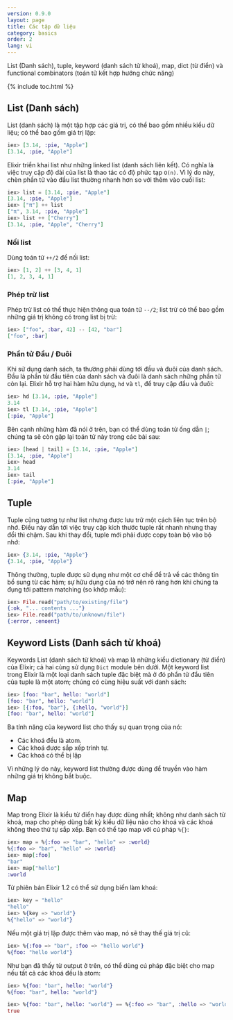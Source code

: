 ```yaml
---
version: 0.9.0
layout: page
title: Các tập dữ liệu
category: basics
order: 2
lang: vi
---
```


List (Danh sách), tuple, keyword (danh sách từ khoá), map, dict (từ điển) và functional combinators (toán tử kết hợp hướng chức năng)

{% include toc.html %}

## List (Danh sách)

List (danh sách) là một tập hợp các giá trị, có thể bao gồm nhiều kiểu dữ liệu; có thể bao gồm giá trị lặp:

```elixir
iex> [3.14, :pie, "Apple"]
[3.14, :pie, "Apple"]
```

Elixir triển khai list như những linked list (danh sách liên kết). Có nghĩa là việc truy cập độ dài của list là thao tác có độ phức tạp `O(n)`. Vì lý do này, chèn phần tử vào đầu list thường nhanh hơn so với thêm vào cuối list:

```elixir
iex> list = [3.14, :pie, "Apple"]
[3.14, :pie, "Apple"]
iex> ["π"] ++ list
["π", 3.14, :pie, "Apple"]
iex> list ++ ["Cherry"]
[3.14, :pie, "Apple", "Cherry"]
```

### Nối list

Dùng toán tử `++/2` để nối list:

```elixir
iex> [1, 2] ++ [3, 4, 1]
[1, 2, 3, 4, 1]
```

### Phép trừ list

Phép trừ list có thể thực hiện thông qua toán tử `--/2`; list trừ có thể bao gồm những giá trị không có trong list bị trừ:

```elixir
iex> ["foo", :bar, 42] -- [42, "bar"]
["foo", :bar]
```

### Phần tử Đầu / Đuôi

Khi sử dụng danh sách, ta thường phải dùng tới đầu và đuôi của danh sách. Đầu là phần tử đầu tiên của danh sách và đuôi là danh sách những phần tử còn lại. Elixir hỗ trợ hai hàm hữu dụng, `hd` và `tl`, để truy cập đầu và đuôi:

```elixir
iex> hd [3.14, :pie, "Apple"]
3.14
iex> tl [3.14, :pie, "Apple"]
[:pie, "Apple"]
```

Bên cạnh những hàm đã nói ở trên, bạn có thể dùng toán tử ống dẫn `|`; chúng ta sẽ còn gặp lại toán tử này trong các bài sau:

```elixir
iex> [head | tail] = [3.14, :pie, "Apple"]
[3.14, :pie, "Apple"]
iex> head
3.14
iex> tail
[:pie, "Apple"]
```

## Tuple

Tuple cũng tương tự như list nhưng được lưu trữ một cách liên tục trên bộ nhớ. Điều này dẫn tới việc truy cập kích thước tuple rất nhanh nhưng thay đổi thì chậm. Sau khi thay đổi, tuple mới phải được copy toàn bộ vào bộ nhớ:

```elixir
iex> {3.14, :pie, "Apple"}
{3.14, :pie, "Apple"}
```

Thông thường, tuple được sử dụng như một cơ chế để trả về các thông tin bổ sung từ các hàm; sự hữu dụng của nó trở nên rõ ràng hơn khi chúng ta đụng tới pattern matching (so khớp mẫu):

```elixir
iex> File.read("path/to/existing/file")
{:ok, "... contents ..."}
iex> File.read("path/to/unknown/file")
{:error, :enoent}
```

## Keyword Lists (Danh sách từ khoá)

Keywords List (danh sách từ khoá) và map là những kiểu dictionary (từ điển) của Elixir; cả hai cùng sử dụng `Dict` module bên dưới. Một keyword list trong Elixir là một loại danh sách tuple đặc biệt mà ở đó phần tử đầu tiên của tuple là một atom; chúng có cùng hiệu suất với danh sách:

```elixir
iex> [foo: "bar", hello: "world"]
[foo: "bar", hello: "world"]
iex> [{:foo, "bar"}, {:hello, "world"}]
[foo: "bar", hello: "world"]
```

Ba tính năng của keyword list cho thấy sự quan trọng của nó:

+ Các khoá đều là atom.
+ Các khoá được sắp xếp trình tự.
+ Các khoá có thể bị lặp

Vì những lý do này, keyword list thường được dùng để truyền vào hàm những giá trị không bắt buộc.

## Map

Map trong Elixir là kiểu từ điển hay được dùng nhất; không như danh sách từ khoá, map cho phép dùng bất kỳ kiểu dữ liệu nào cho khoá và các khoá không theo thứ tự sắp xếp. Bạn có thể tạo map với cú pháp `%{}`:

```elixir
iex> map = %{:foo => "bar", "hello" => :world}
%{:foo => "bar", "hello" => :world}
iex> map[:foo]
"bar"
iex> map["hello"]
:world
```

Từ phiên bản Elixir 1.2 có thể sử dụng biến làm khoá:

```elixir
iex> key = "hello"
"hello"
iex> %{key => "world"}
%{"hello" => "world"}
```

Nếu một giá trị lặp được thêm vào map, nó sẽ thay thế giá trị cũ:

```elixir
iex> %{:foo => "bar", :foo => "hello world"}
%{foo: "hello world"}
```

Như bạn đã thấy từ output ở trên, có thể dùng cú pháp đặc biệt cho map nếu tất cả các khoá đều là atom:

```elixir
iex> %{foo: "bar", hello: "world"}
%{foo: "bar", hello: "world"}

iex> %{foo: "bar", hello: "world"} == %{:foo => "bar", :hello => "world"}
true
```
